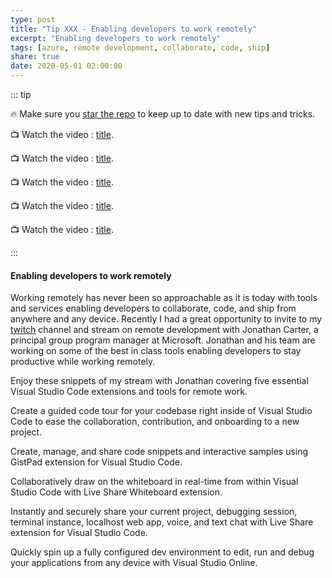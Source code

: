 ```yaml
---
type: post
title: "Tip XXX - Enabling developers to work remotely"
excerpt: "Enabling developers to work remotely"
tags: [azure, remote development, collaborate, code, ship]
share: true
date: 2020-05-01 02:00:00
---
```


::: tip 

:fire: Make sure you [star the repo](http://azuredev.tips?WT.mc_id=azure-azuredevtips-micrum) to keep up to date with new tips and tricks.

:tv: Watch the video : [title](link).

:tv: Watch the video : [title](link).

:tv: Watch the video : [title](link).

:tv: Watch the video : [title](link).

:tv: Watch the video : [title](link).

:::

#### Enabling developers to work remotely

Working remotely has never been so approachable as it is today with tools and services enabling developers to collaborate, code, and ship from anywhere and any device. Recently I had a great opportunity to invite to my [twitch](https://www.twitch.tv/mbcrump?WT.mc_id=other-azuredevtips-micrum) channel and stream on remote development with Jonathan Carter, a principal group program manager at Microsoft. Jonathan and his team are working on some of the best in class tools enabling developers to stay productive while working remotely.

Enjoy these snippets of my stream with Jonathan covering five essential Visual Studio Code extensions and tools for remote work.
 
Create a guided code tour for your codebase right inside of Visual Studio Code to ease the collaboration, contribution, and onboarding to a new project. 
<embedded video>
  
Create, manage, and share code snippets and interactive samples using GistPad extension for Visual Studio Code.
<embedded video>
 
Collaboratively draw on the whiteboard in real-time from within Visual Studio Code with Live Share Whiteboard extension. 
<embedded video> 

Instantly and securely share your current project, debugging session, terminal instance, localhost web app, voice, and text chat with Live Share extension for Visual Studio Code.
<embedded video>
 
Quickly spin up a fully configured dev environment to edit, run and debug your applications from any device with Visual Studio Online.
<embedded video>
 

